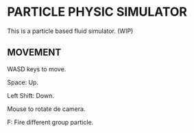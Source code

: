 # PARTICLE PHYSIC SIMULATOR

This is a particle based fluid simulator. (WIP)

## MOVEMENT

WASD keys to move.

Space: Up.

Left Shift: Down.

Mouse to rotate de camera.

F: Fire different group particle.
